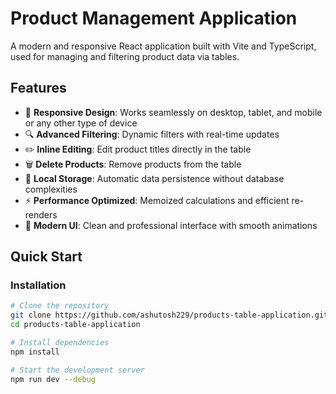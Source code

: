# Product Management Application

A modern and responsive React application built with Vite and TypeScript, used for managing and filtering product data via tables.

## Features

- 📱 **Responsive Design**: Works seamlessly on desktop, tablet, and mobile or any other type of device
- 🔍 **Advanced Filtering**: Dynamic filters with real-time updates
- ✏️ **Inline Editing**: Edit product titles directly in the table
- 🗑️ **Delete Products**: Remove products from the table
- 💾 **Local Storage**: Automatic data persistence without database complexities
- ⚡ **Performance Optimized**: Memoized calculations and efficient re-renders
- 🎨 **Modern UI**: Clean and professional interface with smooth animations

## Quick Start

### Installation

```bash
# Clone the repository
git clone https://github.com/ashutosh229/products-table-application.git
cd products-table-application

# Install dependencies
npm install

# Start the development server
npm run dev --debug
```